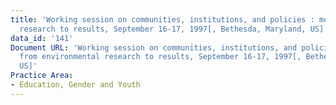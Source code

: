 ```yaml
---
title: 'Working session on communities, institutions, and policies : moving from environmental
  research to results, September 16-17, 1997[, Bethesda, Maryland, US]'
data_id: '141'
Document URL: 'Working session on communities, institutions, and policies : moving
  from environmental research to results, September 16-17, 1997[, Bethesda, Maryland,
  US]'
Practice Area:
- Education, Gender and Youth
---
```


